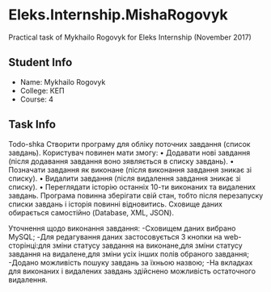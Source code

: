 # Eleks.Internship.MishaRogovyk
Practical task of Mykhailo Rogovyk for Eleks Internship (November 2017)
## Student Info
* Name: Mykhailo Rogovyk
* College: КЕП
* Course: 4
## Task Info
Todo-shka
Створити програму для обліку поточних завдання (список завдань). Користувач повинен мати змогу:
• Додавати нові завдання (після додавання завдання воно зявляється в списку завдань).
• Позначати завдання як виконане (після виконання завдання зникає зі списку).
• Видалити завдання (після видалення завдання зникає зі списку).
• Переглядати історію останніх 10-ти виконаних та видалених завдань.
Програма повинна зберігати свій стан, тобто після перезапуску списки завдань і історія повинні відновитись.
Сховище даних обирається самостійно (Database, XML, JSON).

Уточнення щодо виконання завдання:
-Сховищем даних вибрано MySQL;
-Для редагування даних застосовується 3 кнопки на web-сторінці:для зміни статусу завдання на виконане,для зміни статусу завдання на видалене,для зміни усіх інших полів обраного завдання;
-Додано можливість пошуку завдань за їхньою назвою;
-На вкладках для виконаних і видалених завдань здійснено можливість остаточного видалення.
